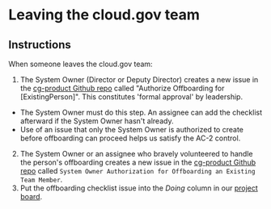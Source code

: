 # Leaving the cloud.gov team

## Instructions

When someone leaves the cloud.gov team:


1. The System Owner (Director or Deputy Director) creates a new issue in the [cg-product Github repo](https://github.com/cloud-gov/product/issues) called "Authorize Offboarding for [ExistingPerson]".  This constitutes 'formal approval' by leadership.
  - The System Owner must do this step. An assignee can add the checklist afterward if the System Owner hasn't already.
  - Use of an issue that only the System Owner is authorized to create before offboarding can proceed helps us satisfy the AC-2 control.
2. The System Owner or an assignee who bravely volunteered to handle the person's offboarding creates a new issue in the [cg-product Github repo](https://github.com/cloud-gov/product/issues) called `System Owner Authorization for Offboarding an Existing Team Member`.
5. Put the offboarding checklist issue into the _Doing_ column in our [project board](https://github.com/orgs/cloud-gov/projects/2).
